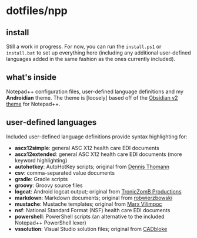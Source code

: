 # dotfiles/npp

## install

Still a work in progress. For now, you can run the `install.ps1` or `install.bat` to set up everything here (including any additional user-defined languages added in the same fashion as the ones currently included).

## what's inside

Notepad++ configuration files, user-defined language definitions and my **Androidian** theme. The theme is [loosely] based off of the [Obsidian v2 theme](http://svn.tuxfamily.org/viewvc.cgi/notepadplus_repository/trunk/PowerEditor/installer/themes/Obsidian.xml?revision=1038&view=markup) for Notepad++.

## user-defined languages

Included user-defined language definitions provide syntax highlighting for:

- **ascx12simple**: general ASC X12 health care EDI documents
- **ascx12extended**: general ASC X12 health care EDI documents (more keyword highlighting)
- **autohotkey**: AutoHotKey scripts; original from [Dennis Thomann](http://www.autohotkey.com/board/topic/86937-setup-notepad-for-autohotkey/)
- **csv**: comma-separated value documents
- **gradle**: Gradle scripts
- **groovy**: Groovy source files
- **logcat**: Android logcat output; original from [TronicZomB Productions](https://github.com/TronicZomB/NppLogCat/releases)
- **markdown**: Markdown documents; original from [robwierzbowski](https://github.com/robwierzbowski/Notepad---Markdown-Highlighting)
- **mustache**: Mustache templates; original from [Marx Vilimpoc](http://raw.github.com/nuket/userDefineLang_Mustache/master/userDefineLang_Mustache.xml)
- **nsf**: National Standard Format (NSF) health care EDI documents
- **powershell**: PowerShell scripts (an alternative to the included Notepad++ PowerShell lexer)
- **vssolution**: Visual Studio solution files; original from [CADbloke](https://gist.github.com/CADbloke/5493663)